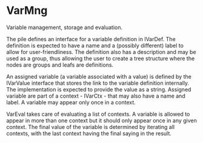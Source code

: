 VarMng
=======

Variable management, storage and evaluation.

The pile defines an interface for a variable definition in IVarDef.
The definition is expected to have a name and a (possibly different) label
to allow for user-friendliness. The definition also has a description and
may be used as a group, thus allowing the user to create a tree structure
where the nodes are groups and leafs are definitions.

An assigned variable (a variable associated with a value)
is defined by the IVarValue interface
that stores the link to the variable definition internally.
The implementation is expected to provide the value as a string.
Assigned variable are part of a context - IVarCtx - that
may also have a name and label. A variable may appear only once in a context.

VarEval takes care of evaluating a list of contexts. A variable is allowed
to appear in more than one context but it should only appear once in any
given context. The final value of the variable is determined by iterating
all contexts, with the last context having the final saying in the result.
